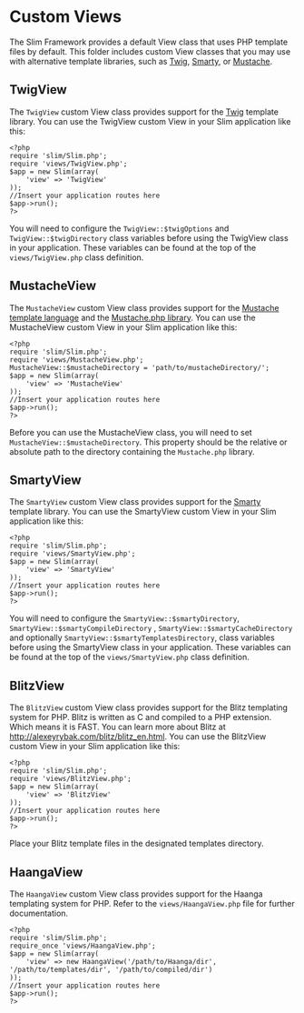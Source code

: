 # Custom Views

The Slim Framework provides a default View class that uses PHP template files by default. This folder includes custom View classes that you may use with alternative template libraries, such as [Twig](http://www.twig-project.org/), [Smarty](http://www.smarty.net/), or [Mustache](http://mustache.github.com/).

## TwigView

The `TwigView` custom View class provides support for the [Twig](http://www.twig-project.org/) template library. You can use the TwigView custom View in your Slim application like this:

	<?php
	require 'slim/Slim.php';
	require 'views/TwigView.php';
	$app = new Slim(array(
		'view' => 'TwigView'
	));
	//Insert your application routes here
	$app->run();
	?>

You will need to configure the `TwigView::$twigOptions` and `TwigView::$twigDirectory` class variables before using the TwigView class in your application. These variables can be found at the top of the `views/TwigView.php` class definition.

## MustacheView

The `MustacheView` custom View class provides support for the [Mustache template language](http://mustache.github.com/) and the [Mustache.php library](github.com/bobthecow/mustache.php). You can use the MustacheView custom View in your Slim application like this:

	<?php
	require 'slim/Slim.php';
	require 'views/MustacheView.php';
	MustacheView::$mustacheDirectory = 'path/to/mustacheDirectory/';
	$app = new Slim(array(
		'view' => 'MustacheView'
	));
	//Insert your application routes here
	$app->run();
	?>

Before you can use the MustacheView class, you will need to set `MustacheView::$mustacheDirectory`. This property should be the relative or absolute path to the directory containing the `Mustache.php` library.

## SmartyView

The `SmartyView` custom View class provides support for the [Smarty](http://www.smarty.net/) template library. You can use the SmartyView custom View in your Slim application like this:

	<?php
	require 'slim/Slim.php';
	require 'views/SmartyView.php';
	$app = new Slim(array(
		'view' => 'SmartyView'
	));
	//Insert your application routes here
	$app->run();
	?>

You will need to configure the `SmartyView::$smartyDirectory`,  `SmartyView::$smartyCompileDirectory` , `SmartyView::$smartyCacheDirectory` and optionally `SmartyView::$smartyTemplatesDirectory`, class variables before using the SmartyView class in your application. These variables can be found at the top of the `views/SmartyView.php` class definition.

## BlitzView

The `BlitzView` custom View class provides support for the Blitz templating system for PHP. Blitz is written as C and compiled to a PHP extension. Which means it is FAST. You can learn more about Blitz at <http://alexeyrybak.com/blitz/blitz_en.html>. You can use the BlitzView custom View in your Slim application like this:

	<?php
	require 'slim/Slim.php';
	require 'views/BlitzView.php';
	$app = new Slim(array(
		'view' => 'BlitzView'
	));
	//Insert your application routes here
	$app->run();
	?>

Place your Blitz template files in the designated templates directory.

## HaangaView

The `HaangaView` custom View class provides support for the Haanga templating system for PHP. Refer to the `views/HaangaView.php` file for further documentation.

    <?php
	require 'slim/Slim.php';
	require_once 'views/HaangaView.php';
	$app = new Slim(array(
        'view' => new HaangaView('/path/to/Haanga/dir', '/path/to/templates/dir', '/path/to/compiled/dir')
    ));
	//Insert your application routes here
	$app->run();
	?>

